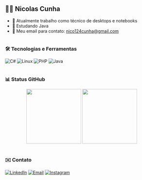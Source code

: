 ## 👨‍💻 Nicolas Cunha

- 🔭 Atualmente trabalho como técnico de desktops e notebooks
- 🌱 Estudando Java
- 💬 Meu email para contato: nico124cunha@gmail.com

#
  
### 🛠️ Tecnologias e Ferramentas
![C#](https://img.shields.io/badge/C%23-%23239120.svg?style=for-the-badge&logo=c-sharp&logoColor=white)
![Linux](https://img.shields.io/badge/Linux-%23FCC624.svg?style=for-the-badge&logo=linux&logoColor=black)
![PHP](https://img.shields.io/badge/PHP-%23777BB4.svg?style=for-the-badge&logo=php&logoColor=white)
![Java](https://img.shields.io/badge/Java-%23F7B93E.svg?style=for-the-badge&logo=java&logoColor=black)

#

### 📊 Status GitHub
</div>
 <div align="center">
  <img height="180em" src="https://github-readme-stats.vercel.app/api?username=NicolasCunha328&show_icons=true&theme=neon&include_all_commits=true&count_private=true" />
  <img height="180em" src="https://github-readme-stats.vercel.app/api/top-langs/?username=NicolasCunha328&layout=compact&langs_count=7&theme=neon" />
</div>

#

### ✉️ Contato

[![LinkedIn](https://img.shields.io/badge/LinkedIn-%230077B5.svg?style=for-the-badge&logo=linkedin&logoColor=white)](https://www.linkedin.com/in/nicolas-dos-santos-cunha-56b29720b/)
[![Email](https://img.shields.io/badge/Email-D14836?style=for-the-badge&logo=gmail&logoColor=white)](mailto:nicolas124cunha@gmail.com)
[![Instagram](https://img.shields.io/badge/Instagram-%23E4405F.svg?style=for-the-badge&logo=instagram&logoColor=white)](https://www.instagram.com/cunha_980/)
